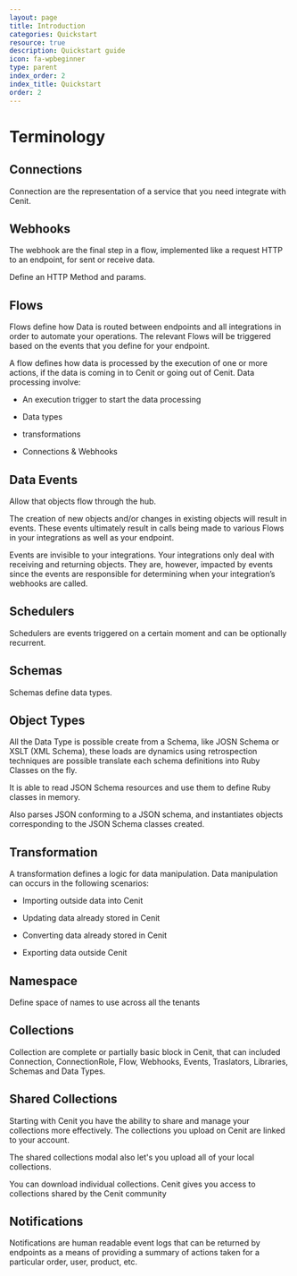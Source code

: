 ```yaml
---
layout: page
title: Introduction
categories: Quickstart
resource: true
description: Quickstart guide
icon: fa-wpbeginner
type: parent
index_order: 2
index_title: Quickstart
order: 2
---
```


# Terminology

## Connections

Connection are the representation of a service that you need integrate with Cenit.

## Webhooks

The webhook are the final step in a flow, implemented like a request HTTP to an endpoint, for sent or receive data.

Define an HTTP Method and params.

## Flows

Flows define how Data is routed between endpoints and all integrations in order to automate your operations. The relevant Flows will be triggered based on the events that you define for your endpoint.

A flow defines how data is processed by the execution of one or more actions, if the data is coming in to Cenit or going out of Cenit. Data processing involve:

* An execution trigger to start the data processing

* Data types

* transformations

* Connections & Webhooks

## Data Events

Allow that objects flow through the hub.

The creation of new objects and/or changes in existing objects will result in events. These events ultimately result in calls being made to various Flows in your integrations as well as your endpoint.

Events are invisible to your integrations. Your integrations only deal with receiving and returning objects. They are, however, impacted by events since the events are responsible for determining when your integration’s webhooks are called.

## Schedulers

Schedulers are events triggered on a certain moment and can be optionally recurrent.

## Schemas

Schemas define data types.

## Object Types

All the Data Type is possible create from a Schema, like JOSN Schema or XSLT (XML Schema), these loads are dynamics using retrospection techniques are possible translate each schema definitions into Ruby Classes on the fly.

It is able to read JSON Schema resources and use them to define Ruby classes in memory.

Also parses JSON conforming to a JSON schema, and instantiates objects corresponding to the JSON Schema classes created.

## Transformation

A transformation defines a logic for data manipulation. Data manipulation can occurs in the following scenarios:

* Importing outside data into Cenit

* Updating data already stored in Cenit

* Converting data already stored in Cenit

* Exporting data outside Cenit

## Namespace

Define space of names to use across all the tenants


## Collections

Collection are complete or partially basic block in Cenit, that can included Connection, ConnectionRole, Flow, Webhooks, Events, Traslators, Libraries, Schemas and Data Types.


## Shared Collections

Starting with Cenit you have the ability to share and manage your collections more effectively. The collections you upload on Cenit are linked to your account.

The shared collections modal also let's you upload all of your local collections.

You can download individual collections. Cenit gives you access to collections shared by the Cenit community


## Notifications

Notifications are human readable event logs that can be returned by endpoints as a means of providing a summary of actions taken for a particular order, user, product, etc.
